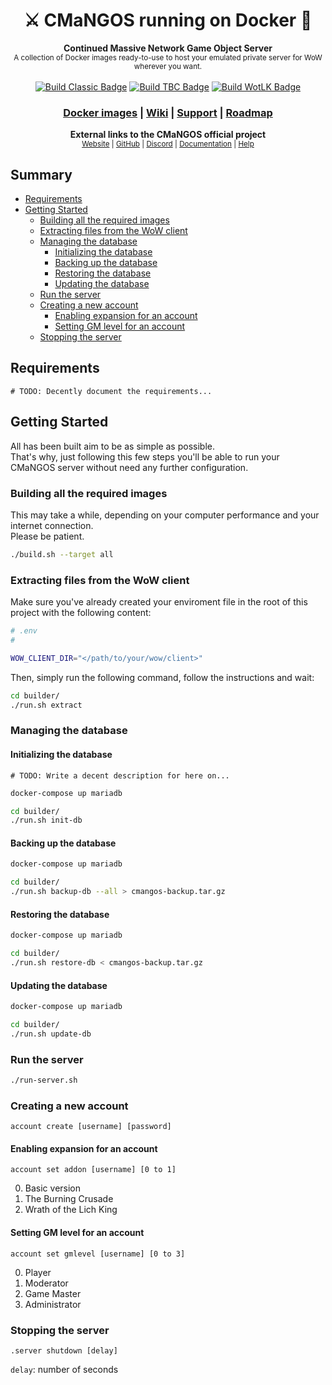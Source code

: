 <h1 align="center">
  ⚔ CMaNGOS running on Docker 🐳
</h1>

<div align="center">
  <strong>Continued Massive Network Game Object Server</strong><br />
  <sub>A collection of Docker images ready-to-use to host your emulated private server for WoW wherever you want.</sub>
</div>

<br />

<div align="center">
  <a href="https://github.com/Byloth/cmangos-docker/actions/workflows/build-classic.yml"
     title="Build Classic"
    ><img src="https://github.com/Byloth/cmangos-docker/actions/workflows/build-classic.yml/badge.svg"
          alt="Build Classic Badge" /></a>
  <a href="https://github.com/Byloth/cmangos-docker/actions/workflows/build-tbc.yml"
     title="Build TBC"
    ><img src="https://github.com/Byloth/cmangos-docker/actions/workflows/build-tbc.yml/badge.svg"
          alt="Build TBC Badge" /></a>
  <a href="https://github.com/Byloth/cmangos-docker/actions/workflows/build-wotlk.yml"
     title="Build WotLK"
    ><img src="https://github.com/Byloth/cmangos-docker/actions/workflows/build-wotlk.yml/badge.svg"
          alt="Build WotLK Badge" /></a>
</div>

<h3 align="center">
  <a href="https://github.com/Byloth?tab=packages&repo_name=cmangos-docker"
     title="CMaNGOS Docker images"
    >Docker images</a>
  <span> | </span>
  <a href="https://github.com/Byloth/cmangos-docker/wiki"
     title="CMaNGOS Docker Wiki"
    >Wiki</a>
  <span> | </span>
  <a href="https://github.com/Byloth/cmangos-docker/issues/new/choose"
     title="CMaNGOS Docker Support"
    >Support</a>
  <span> | </span>
  <a href="https://github.com/Byloth/cmangos-docker/projects"
     title="CMaNGOS Docker Roadmap"
    >Roadmap</a>
</h3>

<div align="center">
  <strong>External links to the CMaNGOS official project</strong><br />
  <sup>
    <a href="https://cmangos.net/"
       title="CMaNGOS - Continued Massive Network Game Object Server"
      >Website</a>
    <span> | </span>
    <a href="https://github.com/cmangos"
       title="CMaNGOS on GitHub"
      >GitHub</a>
    <span> | </span>
    <a href="https://discord.gg/Dgzerzb"
       title="CMaNGOS on Discord"
      >Discord</a>
    <span> | </span>
    <a href="https://github.com/cmangos/issues/wiki"
       title="CMaNGOS Documentation"
      >Documentation</a>
    <span> | </span>
    <a href="https://github.com/cmangos/issues/issues/new/choose"
       title="CMaNGOS Support"
      >Help</a>
  </sup>
</div>

## Summary

- [Requirements](#requirements)
- [Getting Started](#getting-started)
    - [Building all the required images](#building-all-the-required-images)
    - [Extracting files from the WoW client](#extracting-files-from-the-wow-client)
    - [Managing the database](#managing-the-database)
        - [Initializing the database](#initializing-the-database)
        - [Backing up the database](#backing-up-the-database)
        - [Restoring the database](#restoring-the-database)
        - [Updating the database](#updating-the-database)
    - [Run the server](#run-the-server)
    - [Creating a new account](#creating-a-new-account)
        - [Enabling expansion for an account](#enabling-expansion-for-an-account)
        - [Setting GM level for an account](#setting-gm-level-for-an-account)
    - [Stopping the server](#stopping-the-server)

## Requirements

`# TODO: Decently document the requirements...`

## Getting Started

All has been built aim to be as simple as possible.  
That's why, just following this few steps you'll be able to
run your CMaNGOS server without need any further configuration.

### Building all the required images

This may take a while, depending on your computer performance and your internet connection.  
Please be patient.

```sh
./build.sh --target all
```

### Extracting files from the WoW client

Make sure you've already created your enviroment file in
the root of this project with the following content:

```sh
# .env
#

WOW_CLIENT_DIR="</path/to/your/wow/client>"
```

Then, simply run the following command, follow the instructions and wait:

```sh
cd builder/
./run.sh extract
```

### Managing the database

#### Initializing the database

`# TODO: Write a decent description for here on...`

```bash
docker-compose up mariadb
```

```bash
cd builder/
./run.sh init-db
```

#### Backing up the database

```bash
docker-compose up mariadb
```

```bash
cd builder/
./run.sh backup-db --all > cmangos-backup.tar.gz
```

#### Restoring the database

```bash
docker-compose up mariadb
```

```bash
cd builder/
./run.sh restore-db < cmangos-backup.tar.gz
```
#### Updating the database

```bash
docker-compose up mariadb
```

```bash
cd builder/
./run.sh update-db
```

### Run the server

```bash
./run-server.sh
```

### Creating a new account

```
account create [username] [password]
```

#### Enabling expansion for an account

```
account set addon [username] [0 to 1]
```

0. Basic version
1. The Burning Crusade
2. Wrath of the Lich King

#### Setting GM level for an account

```
account set gmlevel [username] [0 to 3]
```

0. Player
1. Moderator
2. Game Master
3. Administrator

### Stopping the server

```
.server shutdown [delay]
```

`delay`: number of seconds
